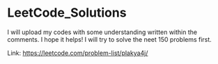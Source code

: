 # LeetCode_Solutions
I will upload my codes with some understanding written within the comments. I hope it helps!
I will try to solve the neet 150 problems first.


Link: https://leetcode.com/problem-list/plakya4j/
